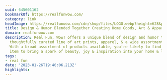 ```yaml
---
uuid: 645601162
bookmarkOf: https://realfunwow.com/
category: link
headImage: https://realfunwow.com/cdn/shop/files/LOGO.webp?height=628&pad_color=fff&v=1685218404&width=1200
title: Design & Humor Blended Together Creating Home Goods, Art & Apparel
domain: realfunwow.com
description: Real Fun, Wow! offers a unique blend of design and humor to create a
  thoughtfully curated line of art prints, apparel, & a wide assortment of home goods.
  With a broad assortment of products available, you're likely to find the perfect
  item to bring a spark of beauty, joy & inspiration into your home & life.
tags:
- real fun
date: '2023-01-26T19:46:06.213Z'
highlights: 
---
```



